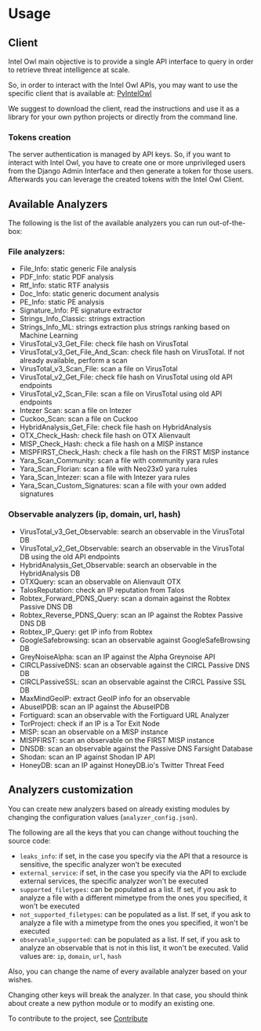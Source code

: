 # Usage

## Client
Intel Owl main objective is to provide a single API interface to query in order to retrieve threat intelligence at scale.

So, in order to interact with the Intel Owl APIs, you may want to use the specific client that is available at: [PyIntelOwl](https://github.com/mlodic/pyintelowl)

We suggest to download the client, read the instructions and use it as a library for your own python projects or directly from the command line.

### Tokens creation
The server authentication is managed by API keys. So, if you want to interact with Intel Owl, you have to create one or more unprivileged users from the Django Admin Interface and then generate a token for those users.
Afterwards you can leverage the created tokens with the Intel Owl Client.


## Available Analyzers

The following is the list of the available analyzers you can run out-of-the-box:

### File analyzers:
* File_Info: static generic File analysis
* PDF_Info: static PDF analysis
* Rtf_Info: static RTF analysis
* Doc_Info: static generic document analysis
* PE_Info: static PE analysis
* Signature_Info: PE signature extractor
* Strings_Info_Classic: strings extraction
* Strings_Info_ML: strings extraction plus strings ranking based on Machine Learning
* VirusTotal_v3_Get_File: check file hash on VirusTotal
* VirusTotal_v3_Get_File_And_Scan: check file hash on VirusTotal. If not already available, perform a scan
* VirusTotal_v3_Scan_File: scan a file on VirusTotal
* VirusTotal_v2_Get_File: check file hash on VirusTotal using old API endpoints
* VirusTotal_v2_Scan_File: scan a file on VirusTotal using old API endpoints
* Intezer Scan: scan a file on Intezer
* Cuckoo_Scan: scan a file on Cuckoo
* HybridAnalysis_Get_File: check file hash on HybridAnalysis
* OTX_Check_Hash: check file hash on OTX Alienvault
* MISP_Check_Hash: check a file hash on a MISP instance
* MISPFIRST_Check_Hash: check a file hash on the FIRST MISP instance
* Yara_Scan_Community: scan a file with community yara rules
* Yara_Scan_Florian: scan a file with Neo23x0 yara rules
* Yara_Scan_Intezer: scan a file with Intezer yara rules
* Yara_Scan_Custom_Signatures: scan a file with your own added signatures


### Observable analyzers (ip, domain, url, hash)
* VirusTotal_v3_Get_Observable: search an observable in the VirusTotal DB
* VirusTotal_v2_Get_Observable: search an observable in the VirusTotal DB using the old API endpoints
* HybridAnalysis_Get_Observable: search an observable in the HybridAnalysis DB
* OTXQuery: scan an observable on Alienvault OTX
* TalosReputation: check an IP reputation from Talos
* Robtex_Forward_PDNS_Query: scan a domain against the Robtex Passive DNS DB
* Robtex_Reverse_PDNS_Query: scan an IP against the Robtex Passive DNS DB
* Robtex_IP_Query: get IP info from Robtex
* GoogleSafebrowsing: scan an observable against GoogleSafeBrowsing DB
* GreyNoiseAlpha: scan an IP against the Alpha Greynoise API
* CIRCLPassiveDNS: scan an observable against the CIRCL Passive DNS DB
* CIRCLPassiveSSL: scan an observable against the CIRCL Passive SSL DB
* MaxMindGeoIP: extract GeoIP info for an observable
* AbuseIPDB: scan an IP against the AbuseIPDB
* Fortiguard: scan an observable with the Fortiguard URL Analyzer
* TorProject: check if an IP is a Tor Exit Node
* MISP: scan an observable on a MISP instance
* MISPFIRST: scan an observable on the FIRST MISP instance
* DNSDB: scan an observable against the Passive DNS Farsight Database
* Shodan: scan an IP against Shodan IP API
* HoneyDB: scan an IP against HoneyDB.io's Twitter Threat Feed

## Analyzers customization
You can create new analyzers based on already existing modules by changing the configuration values (`analyzer_config.json`).

The following are all the keys that you can change without touching the source code:
* `leaks_info`: if set, in the case you specify via the API that a resource is sensitive, the specific analyzer won't be executed
* `external_service`: if set, in the case you specify via the API to exclude external services, the specific analyzer won't be executed
* `supported_filetypes`: can be populated as a list. If set, if you ask to analyze a file with a different mimetype from the ones you specified, it won't be executed
* `not_supported_filetypes`: can be populated as a list. If set, if you ask to analyze a file with a mimetype from the ones you specified, it won't be executed
* `observable_supported`: can be populated as a list. If set, if you ask to analyze an observable that is not in this list, it won't be executed. Valid values are: `ip`, `domain`, `url`, `hash`

Also, you can change the name of every available analyzer based on your wishes.

Changing other keys will break the analyzer. In that case, you should think about create a new python module or to modify an existing one.

To contribute to the project, see [Contribute](./Contribute.md)









